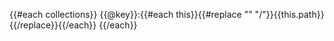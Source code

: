 {{#each collections}}
{{@key}}:{{#each this}}{{#replace "\" "/"}}{{this.path}}{{/replace}}{{/each}}
{{/each}}
